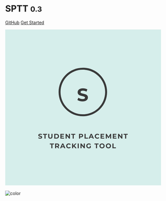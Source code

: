 <!-- _coverpage.md -->

# SPTT <small>0.3</small>

[GitHub](https://github.com/docsifyjs/docsify/)
[Get Started](#student-placement-tracking-tool)

<!-- background image -->

![logo1.png](_media/logo1.png)

<!-- background color -->

![color](#f0f0f0)
